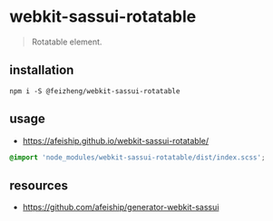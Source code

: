 # webkit-sassui-rotatable
> Rotatable element.

## installation
```shell
npm i -S @feizheng/webkit-sassui-rotatable
```

## usage
+ https://afeiship.github.io/webkit-sassui-rotatable/

```scss
@import 'node_modules/webkit-sassui-rotatable/dist/index.scss';
```

## resources
+ https://github.com/afeiship/generator-webkit-sassui
